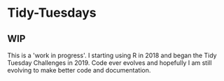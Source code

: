 # Tidy-Tuesdays

## WIP

This is a 'work in progress'. I starting using R in 2018 and began the Tidy Tuesday Challenges in 2019. Code ever evolves and hopefully I am still evolving to make better code and documentation.
 
